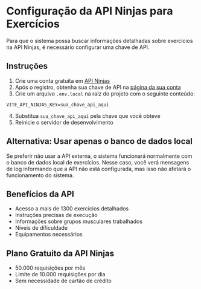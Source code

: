 # Configuração da API Ninjas para Exercícios

Para que o sistema possa buscar informações detalhadas sobre exercícios na API Ninjas, é necessário configurar uma chave de API.

## Instruções

1. Crie uma conta gratuita em [API Ninjas](https://api-ninjas.com/register)
2. Após o registro, obtenha sua chave de API na [página da sua conta](https://api-ninjas.com/account)
3. Crie um arquivo `.env.local` na raiz do projeto com o seguinte conteúdo:

```
VITE_API_NINJAS_KEY=sua_chave_api_aqui
```

4. Substitua `sua_chave_api_aqui` pela chave que você obteve
5. Reinicie o servidor de desenvolvimento

## Alternativa: Usar apenas o banco de dados local

Se preferir não usar a API externa, o sistema funcionará normalmente com o banco de dados local de exercícios. Nesse caso, você verá mensagens de log informando que a API não está configurada, mas isso não afetará o funcionamento do sistema.

## Benefícios da API

- Acesso a mais de 1300 exercícios detalhados
- Instruções precisas de execução
- Informações sobre grupos musculares trabalhados
- Níveis de dificuldade
- Equipamentos necessários

## Plano Gratuito da API Ninjas

- 50.000 requisições por mês
- Limite de 10.000 requisições por dia
- Sem necessidade de cartão de crédito